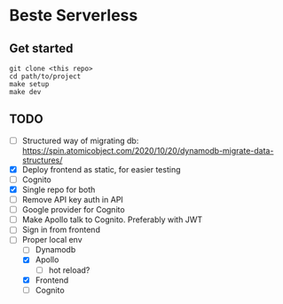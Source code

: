 # Beste Serverless

## Get started

```
git clone <this repo>
cd path/to/project
make setup
make dev
```

## TODO

- [ ] Structured way of migrating db: https://spin.atomicobject.com/2020/10/20/dynamodb-migrate-data-structures/
- [x] Deploy frontend as static, for easier testing
- [ ] Cognito
- [x] Single repo for both
- [ ] Remove API key auth in API
- [ ] Google provider for Cognito
- [ ] Make Apollo talk to Cognito. Preferably with JWT
- [ ] Sign in from frontend
- [ ] Proper local env
  - [ ] Dynamodb
  - [x] Apollo
    - [ ] hot reload?
  - [x] Frontend
  - [ ] Cognito
